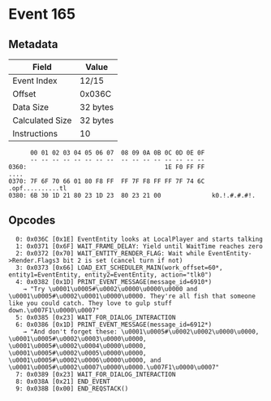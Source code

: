 # Event 165

## Metadata

| Field           | Value    |
|-----------------|----------|
| Event Index     | 12/15    |
| Offset          | 0x036C   |
| Data Size       | 32 bytes |
| Calculated Size | 32 bytes |
| Instructions    | 10       |

```
      00 01 02 03 04 05 06 07  08 09 0A 0B 0C 0D 0E 0F
      -- -- -- -- -- -- -- --  -- -- -- -- -- -- -- --
0360:                                      1E F0 FF FF              ....
0370: 7F 6F 70 66 01 80 F8 FF  FF 7F F8 FF FF 7F 74 6C  .opf..........tl
0380: 6B 30 1D 21 80 23 1D 23  80 23 21 00              k0.!.#.#.#!.    
```

## Opcodes

```
  0: 0x036C [0x1E] EventEntity looks at LocalPlayer and starts talking
  1: 0x0371 [0x6F] WAIT_FRAME_DELAY: Yield until WaitTime reaches zero
  2: 0x0372 [0x70] WAIT_ENTITY_RENDER_FLAG: Wait while EventEntity->Render.Flags3 bit 2 is set (cancel turn if not)
  3: 0x0373 [0x66] LOAD_EXT_SCHEDULER_MAIN(work_offset=60*, entity1=EventEntity, entity2=EventEntity, action="tlk0")
  4: 0x0382 [0x1D] PRINT_EVENT_MESSAGE(message_id=6910*)
    → "Try \u0001\u0005#\u0002\u0000\u0000\u0000 and \u0001\u0005#\u0002\u0001\u0000\u0000. They're all fish that someone like you could catch. They love to gulp stuff down.\u007F1\u0000\u0007"
  5: 0x0385 [0x23] WAIT_FOR_DIALOG_INTERACTION
  6: 0x0386 [0x1D] PRINT_EVENT_MESSAGE(message_id=6912*)
    → "And don't forget these: \u0001\u0005#\u0002\u0002\u0000\u0000, \u0001\u0005#\u0002\u0003\u0000\u0000, \u0001\u0005#\u0002\u0004\u0000\u0000, \u0001\u0005#\u0002\u0005\u0000\u0000, \u0001\u0005#\u0002\u0006\u0000\u0000, and \u0001\u0005#\u0002\u0007\u0000\u0000.\u007F1\u0000\u0007"
  7: 0x0389 [0x23] WAIT_FOR_DIALOG_INTERACTION
  8: 0x038A [0x21] END_EVENT
  9: 0x038B [0x00] END_REQSTACK()
```

